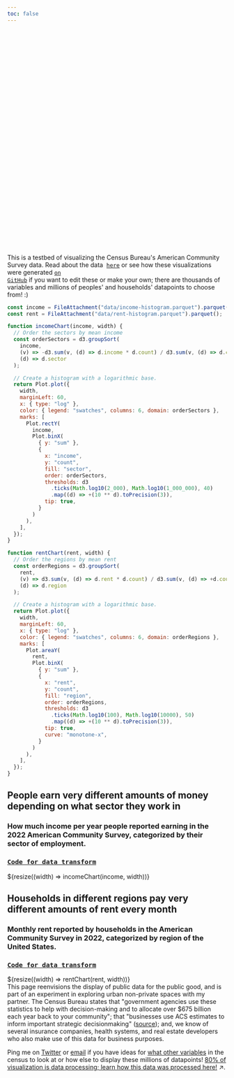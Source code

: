 ```yaml
---
toc: false
---
```


<style>

.hero {
  display: flex;
  flex-direction: column;
  align-items: center;
  font-family: var(--sans-serif);
  margin: 4rem 0 8rem;
  text-wrap: balance;
  text-align: center;
}

.hero h1 {
  margin: 2rem 0;
  max-width: none;
  font-size: 14vw;
  font-weight: 900;
  line-height: 1;
  background: linear-gradient(30deg, var(--theme-foreground-focus), currentColor);
  -webkit-background-clip: text;
  -webkit-text-fill-color: transparent;
  background-clip: text;
}

.hero h2 {
  margin: 0;
  max-width: 34em;
  font-size: 20px;
  font-style: initial;
  font-weight: 500;
  line-height: 1.5;
  color: var(--theme-foreground-muted);
}

@media (min-width: 640px) {
  .hero h1 {
    font-size: 90px;
  }
}

</style>

<div class="hero">
  <h1>American Community Survey</h1>
</div>

This is a testbed of visualizing the Census Bureau's American Community Survey data. Read about the data &nbsp;<a href="https://www.census.gov/programs-surveys/acs/data.html"><code style="font-size: 90%;">here</code></a> or see how these visualizations were generated <a href="https://github.com/jaanli/american-community-survey/"><code style="font-size: 90%;">on GitHub</code></a> if you want to edit these or make your own; there are thousands of variables and millions of peoples' and households' datapoints to choose from! :)

```js
const income = FileAttachment("data/income-histogram.parquet").parquet();
const rent = FileAttachment("data/rent-histogram.parquet").parquet();
```

```js
function incomeChart(income, width) {
  // Order the sectors by mean income
  const orderSectors = d3.groupSort(
    income,
    (v) => -d3.sum(v, (d) => d.income * d.count) / d3.sum(v, (d) => d.count),
    (d) => d.sector
  );

  // Create a histogram with a logarithmic base.
  return Plot.plot({
    width,
    marginLeft: 60,
    x: { type: "log" },
    color: { legend: "swatches", columns: 6, domain: orderSectors },
    marks: [
      Plot.rectY(
        income,
        Plot.binX(
          { y: "sum" },
          {
            x: "income",
            y: "count",
            fill: "sector",
            order: orderSectors,
            thresholds: d3
              .ticks(Math.log10(2_000), Math.log10(1_000_000), 40)
              .map((d) => +(10 ** d).toPrecision(3)),
            tip: true,
          }
        )
      ),
    ],
  });
}
```

```js
function rentChart(rent, width) {
  // Order the regions by mean rent
  const orderRegions = d3.groupSort(
    rent,
    (v) => d3.sum(v, (d) => d.rent * d.count) / d3.sum(v, (d) => +d.count),
    (d) => d.region
  );

  // Create a histogram with a logarithmic base.
  return Plot.plot({
    width,
    marginLeft: 60,
    x: { type: "log" },
    color: { legend: "swatches", columns: 6, domain: orderRegions },
    marks: [
      Plot.areaY(
        rent,
        Plot.binX(
          { y: "sum" },
          {
            x: "rent",
            y: "count",
            fill: "region",
            order: orderRegions,
            thresholds: d3
              .ticks(Math.log10(100), Math.log10(10000), 50)
              .map((d) => +(10 ** d).toPrecision(3)),
            tip: true,
            curve: "monotone-x",
          }
        )
      ),
    ],
  });
}
```

<!-- <div class="grid grid-cols-2" style="grid-auto-rows: 504px;"> -->
<div class="card">
  <h2>People earn very different amounts of money depending on what sector they work in</h2>
  <h3>How much income per year people reported earning in the 2022 American Community Survey, categorized by their sector of employment.</h3>
  <h3><code style="font-size: 90%;"><a href="https://github.com/jaanli/exploring_american_community_survey_data/blob/main/american_community_survey/models/public_use_microdata_sample/figures/income-histogram-with-sector.sql">Code for data transform</a></code></h3>
  ${resize((width) => incomeChart(income, width))}
</div>
<div class="card">
  <h2>Households in different regions pay very different amounts of rent every month</h2>
  <h3>Monthly rent reported by households in the American Community Survey in 2022, categorized by region of the United States.</h3>
  <h3><code style="font-size: 90%;"><a href="https://github.com/jaanli/exploring_american_community_survey_data/blob/main/american_community_survey/models/figures/public_use_microdata_sample/household-histogram-with-region.sql">Code for data transform</a></code></h3>
  ${resize((width) => rentChart(rent, width))}
</div>
<!-- </div> -->

<div class="small note">This page reenvisions the display of public data for the public good, and is part of an experiment in exploring urban non-private spaces with my partner. The Census Bureau states that "government agencies use these statistics to
help with decision-making and to allocate over
$675 billion each year back to your community"; that "businesses use ACS estimates to inform important strategic decisionmaking" (<a href="https://www.census.gov/content/dam/Census/programs-surveys/acs/about/ACS_Information_Guide.pdf">source</a>); and, we know of several insurance companies, health systems, and real estate developers who also make use of this data for business purposes. 

 Ping me on <a href="https://twitter.com/thejaan">Twitter</a> or <a href="mailto:jaan.li@jaan.li">email</a> if you have ideas for <a href="https://github.com/jaanli/exploring_american_community_survey_data/tree/main?tab=readme-ov-file#types-of-data-available-for-every-person-who-responded-to-the-american-community-survey">what other variables</a> in the census to look at or how else to display these millions of datapoints!
<a href="https://github.com/jaanli/exploring_american_community_survey_data/" target="_blank">80% of visualization is data processing; learn how this data was processed here!<span style="display: inline-block; margin-left: 0.25rem;">↗︎</span></a>.</p>